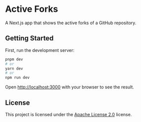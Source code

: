 # Active Forks

A Next.js app that shows the active forks of a GitHub repository.

## Getting Started

First, run the development server:

```bash
pnpm dev
# or
yarn dev
# or
npm run dev
```

Open [http://localhost:3000](http://localhost:3000) with your browser to see the result.

## License

This project is licensed under the [Apache License 2.0](LICENSE) license.
